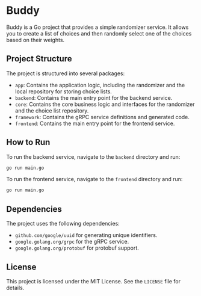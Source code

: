 # Buddy

Buddy is a Go project that provides a simple randomizer service. It allows you to create a list of choices and then randomly select one of the choices based on their weights.

## Project Structure

The project is structured into several packages:

- `app`: Contains the application logic, including the randomizer and the local repository for storing choice lists.
- `backend`: Contains the main entry point for the backend service.
- `core`: Contains the core business logic and interfaces for the randomizer and the choice list repository.
- `framework`: Contains the gRPC service definitions and generated code.
- `frontend`: Contains the main entry point for the frontend service.

## How to Run

To run the backend service, navigate to the `backend` directory and run:

```sh
go run main.go
```

To run the frontend service, navigate to the `frontend` directory and run:
```sh
go run main.go
```

## Dependencies
The project uses the following dependencies:

- `github.com/google/uuid` for generating unique identifiers.
- `google.golang.org/grpc` for the gRPC service.
- `google.golang.org/protobuf` for protobuf support.

## License
This project is licensed under the MIT License. See the `LICENSE` file for details.
